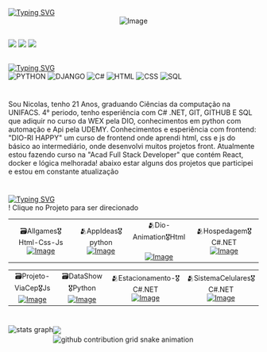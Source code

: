 
<div align ="left">
<a href="https://git.io/typing-svg"><img src="https://readme-typing-svg.demolab.com?font=Press+Start+2P&size=18&pause=1000&color=9E2EFF&width=435center=true&vCenter=true&lines=My+name+Nicolas;Welcome+my+portfolio" alt="Typing SVG" /></a>
  
<div align = "center">
  <img width="1584" height="396" alt="Image" src="https://github.com/user-attachments/assets/1f794343-ceb4-4762-ad07-fe23cab62108" />
</div>

##
<div align = "left">
  <a href="https://instagram.com/nikke9689" target="_blank"><img src="https://img.shields.io/badge/-Instagram-9400D3?style=for-the-badge&logo=instagram&logoColor=white" target="_blank"></a>
  <a href="https://www.linkedin.com/in/nicolas-oliveira-8b12a02b5/" target="_blank"><img src="https://img.shields.io/badge/-Linkedin-9400D3?style=for-the-badge&logo=linkedin&logoColor=white" target="_blank"></a>
  <a href="ffnicolaf13@gmail.com" target="_blank"><img src="https://img.shields.io/badge/-Gmail-9400D3?style=for-the-badge&logo=gmail&logoColor=white" target="_blank"></a>
</div>

##

<div align = "left">
<a href="https://git.io/typing-svg"><img src="https://readme-typing-svg.demolab.com?font=Fira+Code&size=22&pause=1000&color=9E29F7&width=435&lines=My+technologies" alt="Typing SVG" /></a>
</div>
<div align ="left">
<img alt="PYTHON"src="https://img.shields.io/badge/Python-%234B275F.svg?style=for-the-badge&logo=python&logoColor=purple"/>
<img alt="DJANGO"src="https://img.shields.io/badge/Django-%234B275F.svg?style=for-the-badge&logo=django&logoColor=purple"/>
<img alt="C#"src="https://img.shields.io/badge/c%23-%234B275F.svg?style=for-the-badge&logo=c-sharp&logoColor=purple"/>
<img alt="HTML"src="https://img.shields.io/badge/Html-%234B275F.svg?style=for-the-badge&logo=html&logoColor=purple"/>
<img alt="CSS"src="https://img.shields.io/badge/Css-%234B275F.svg?style=for-the-badge&logo=css&logoColor=purple"/>
<img alt="SQL"src="https://img.shields.io/badge/Sql-%234B275F.svg?style=for-the-badge&logo=sql&logoColor=purple"/>
</div>


#
<div>
  <p style="text-align: left;"> Sou Nicolas, tenho 21 Anos,  graduando Ciências da computação na UNIFACS. 4° periodo, tenho esperiência com C# .NET, GIT, GITHUB E SQL que adiquir no curso da WEX pela DIO, conhecimentos em python com automação e Api pela UDEMY. Conhecimentos e esperiência com frontend: "DIO-RI HAPPY" um curso de frontend onde aprendi html, css e js do básico ao intermediário, onde desenvolvi muitos projetos front. Atualmente estou fazendo curso na "Acad Full Stack Developer" que contém React, docker e lógica melhorada! 
abaixo estar alguns dos projetos que participei e estou em constante atualização</p>
</div>

#

<div align="left">
 <a href="https://git.io/typing-svg"><img src="https://readme-typing-svg.herokuapp.com?font=&size=17&duration=3000&pause=1000&color=53FF84&width=435&lines=Projetos+e+Comtribui%C3%A7%C3%B5es" alt="Typing SVG" /></a>
</div>
<table>
  <tr>
   <p">! Clique no Projeto para ser direcionado</p>
    <td align="center">
      🗃️Allgames🎖️Html-Css-Js<br>
      <a href="https://github.com/nicoladeveloper/AllGames/blob/main/README.md">
        <img  width="250" alt="Image" src="https://github.com/user-attachments/assets/86528196-52c9-4a03-a3d4-41947a91788e"/>
      </a>
    </td>
  <td align="center">
   🫂AppIdeas🎖️python<br>
    <a href="https://github.com/nicoladeveloper/app-ideas/blob/master/Projects/1-Beginner/Password-generator-App.md">
    <img width="250"  alt="Image" src="https://github.com/user-attachments/assets/a7b47a69-0693-452d-a465-1c58ea0dc05f"></a>
      </td>
    <td align="center">
    🫂Dio-Animation🎖️Html<br>
      <br>
      <a href="https://github.com/digitalinnovationone/dio-lab-open-source/blob/main/community/nicoladeveloper.md">
      <img width="250" alt="Image" src="https://github.com/user-attachments/assets/89a67c93-16c4-4868-92c7-a7ce87d7f164" />
      </a>
    </td>
      </td>
      <td align = "center">
      🫂Hospedagem🎖️C#.NET<br>
        <a href="https://github.com/nicoladeveloper/Sistema-de-Hopedagem">
          <img width="250"alt="Image" src="https://github.com/user-attachments/assets/eafc5778-ce6c-4782-b797-3d4f4da4fbd6" /></a>
      </td>
  </tr>
</table>

<table>
<tr>
   <td align = "center">
  🗃️Projeto-ViaCep🎖️Js<br>
    <a href="https://github.com/nicoladeveloper/ViaCepProjeto/blob/main/README.md">
    <img width="250"  alt="Image" src="https://github.com/user-attachments/assets/28ec2ad6-077f-4119-9b18-758411ad1433" />
    </td>
<td align="center">
      🗃️DataShow🎖️Python<br>
      <a href="https://github.com/nicoladeveloper/DataShow/blob/main/README.md">
        <img width="250" alt="Image" src="https://github.com/user-attachments/assets/963069d1-c1ff-412c-a9e7-8d5af332ac21"  />
      </a>
  </td> 
      <td align="center">
     🫂Estacionamento-🎖️C#.NET<br>
      <a href="https://github.com/nicoladeveloper/trilha-net-fundamentos-desafio">
      <img width="250" alt="Image" src="https://github.com/user-attachments/assets/10cd3b95-faa8-4f2e-9f75-d4b7da42253f" />
      </a>
      </td>
      <td align ="center">
        🫂SistemaCelulares🎖️C#.NET<br>
        <a href="https://github.com/nicoladeveloper/Sistema-Celulares-Poo">
        <img width="250" alt="Image" src="https://github.com/user-attachments/assets/9dddda37-eb28-49a9-b081-4d76d8ab7894" /></a>
        </td>
</tr>
</table>
      
#


<div>
<img align = "left"src="https://github-readme-stats.vercel.app/api?username=nicoladeveloper&hide_title=false&hide_rank=false&show_icons=true&include_all_commits=true&count_private=true&disable_animations=false&theme=tokyonight&locale=en&hide_border=false" height="150" alt="stats graph"/>
  <img align= "center" height="200" src="https://github.com/user-attachments/assets/cd14cf74-77aa-4b90-a8a5-48b2dda7ebe3"/>
</div>

<div>
<picture align="center">
<source media="(prefers-color-scheme: dark)" srcset="https://raw.githubusercontent.com/nicoladeveloper/nicoladeveloper/output/github-contribution-grid-snake-dark.svg">
<source media="(prefers-color-scheme: light)" srcset="https://raw.githubusercontent.com/nicoladeveloper/nicoladeveloper/output/github-contribution-grid-snake-dark.svg">
<img align="center" alt="github contribution grid snake animation" src="https://raw.githubusercontent.com/nicoladeveloper/nicoladeveloper/output/github-contribution-grid-snake.svg">
</div>

